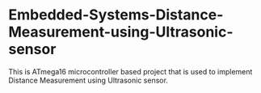 # Embedded-Systems-Distance-Measurement-using-Ultrasonic-sensor
 This is ATmega16 microcontroller based project that is used to implement Distance Measurement using Ultrasonic sensor.
